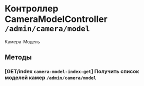 # Контроллер CameraModelController `/admin/camera/model`

Камера-Модель

## Методы

### [GET/index `camera-model-index-get`] Получить список моделей камер `/admin/camera/model`
